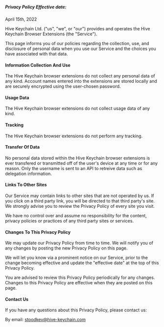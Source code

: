 ##### Privacy Policy Effective date:

April 15th, 2022

Hive Keychain Ltd. ("us", "we", or "our") provides and operates the Hive Keychain Browser Extensions (the "Service").

This page informs you of our policies regarding the collection, use, and disclosure of personal data when you use our Service and the choices you have associated with that data.

#### Information Collection And Use

The Hive Keychain browser extensions do not collect any personal data of any kind. Account names entered into the extensions are stored locally and are securely encrypted using the user-chosen password.

#### Usage Data

The Hive Keychain browser extensions do not collect usage data of any kind.

#### Tracking

The Hive Keychain browser extensions do not perform any tracking.

#### Transfer Of Data

No personal data stored within the Hive Keychain browser extensions is ever transfered or transmitted off of the user's device at any time or for any reason. Only the username is sent to an API to retreive data such as delegation information.

#### Links To Other Sites

Our Service may contain links to other sites that are not operated by us. If you click on a third party link, you will be directed to that third party's site. We strongly advise you to review the Privacy Policy of every site you visit.

We have no control over and assume no responsibility for the content, privacy policies or practices of any third party sites or services.

#### Changes To This Privacy Policy

We may update our Privacy Policy from time to time. We will notify you of any changes by posting the new Privacy Policy on this page.

We will let you know via a prominent notice on our Service, prior to the change becoming effective and update the "effective date" at the top of this Privacy Policy.

You are advised to review this Privacy Policy periodically for any changes. Changes to this Privacy Policy are effective when they are posted on this page.

#### Contact Us

If you have any questions about this Privacy Policy, please contact us:

By email: stoodkev@hive-keychain.com
